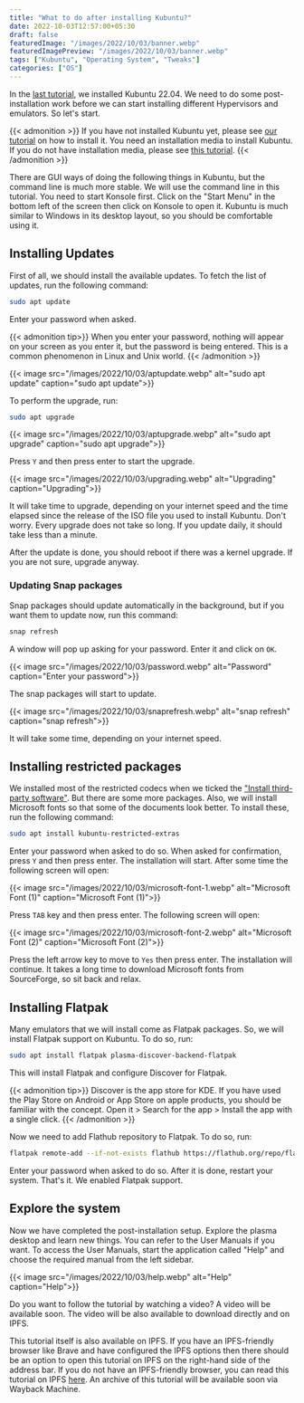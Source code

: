 ```yaml
---
title: "What to do after installing Kubuntu?"
date: 2022-10-03T12:57:00+05:30
draft: false
featuredImage: "/images/2022/10/03/banner.webp"
featuredImagePreview: "/images/2022/10/03/banner.webp"
tags: ["Kubuntu", "Operating System", "Tweaks"]
categories: ["OS"]
---
```


In the [last tutorial](/install-kubuntu), we installed Kubuntu 22.04. We need to do some post-installation work before we can start installing different Hypervisors and emulators. So let's start.

{{< admonition >}}
If you have not installed Kubuntu yet, please see [our tutorial](/install-kubuntu) on how to install it. You need an installation media to install Kubuntu. If you do not have installation media, please see [this tutorial](/create-kubuntu-installation-media).
{{< /admonition >}}

There are GUI ways of doing the following things in Kubuntu, but the command line is much more stable. We will use the command line in this tutorial. You need to start Konsole first. Click on the "Start Menu" in the bottom left of the screen then click on Konsole to open it. Kubuntu is much similar to Windows in its desktop layout, so you should be comfortable using it.

## Installing Updates

First of all, we should install the available updates. To fetch the list of updates, run the following command:

```bash
sudo apt update
```

Enter your password when asked.

{{< admonition tip>}}
When you enter your password, nothing will appear on your screen as you enter it, but the password is being entered. This is a common phenomenon in Linux and Unix world.
{{< /admonition >}}

{{< image src="/images/2022/10/03/aptupdate.webp" alt="sudo apt update" caption="sudo apt update">}}

To perform the upgrade, run:

```bash
sudo apt upgrade
```

{{< image src="/images/2022/10/03/aptupgrade.webp" alt="sudo apt upgrade" caption="sudo apt upgrade">}}

Press `Y` and then press enter to start the upgrade.

{{< image src="/images/2022/10/03/upgrading.webp" alt="Upgrading" caption="Upgrading">}}

It will take time to upgrade, depending on your internet speed and the time elapsed since the release of the ISO file you used to install Kubuntu. Don't worry. Every upgrade does not take so long. If you update daily, it should take less than a minute.

After the update is done, you should reboot if there was a kernel upgrade. If you are not sure, upgrade anyway.

### Updating Snap packages

Snap packages should update automatically in the background, but if you want them to update now, run this command:

```bash
snap refresh
```

A window will pop up asking for your password. Enter it and click on `OK`.

{{< image src="/images/2022/10/03/password.webp" alt="Password" caption="Enter your password">}}

The snap packages will start to update.

{{< image src="/images/2022/10/03/snaprefresh.webp" alt="snap refresh" caption="snap refresh">}}

It will take some time, depending on your internet speed.

## Installing restricted packages

We installed most of the restricted codecs when we ticked the ["Install third-party software"](/install-kubuntu/#updates-and-other-software). But there are some more packages. Also, we will install Microsoft fonts so that some of the documents look better. To install these, run the following command:

```bash
sudo apt install kubuntu-restricted-extras
```

Enter your password when asked to do so. When asked for confirmation, press `Y` and then press enter. The installation will start. After some time the following screen will open:

{{< image src="/images/2022/10/03/microsoft-font-1.webp" alt="Microsoft Font (1)" caption="Microsoft Font (1)">}}

Press `TAB` key and then press enter. The following screen will open:

{{< image src="/images/2022/10/03/microsoft-font-2.webp" alt="Microsoft Font (2)" caption="Microsoft Font (2)">}}

Press the left arrow key to move to `Yes` then press enter. The installation will continue. It takes a long time to download Microsoft fonts from SourceForge, so sit back and relax.

## Installing Flatpak

Many emulators that we will install come as Flatpak packages. So, we will install Flatpak support on Kubuntu. To do so, run:

```bash
sudo apt install flatpak plasma-discover-backend-flatpak
```

This will install Flatpak and configure Discover for Flatpak.

{{< admonition tip>}}
Discover is the app store for KDE. If you have used the Play Store on Android or App Store on apple products, you should be familiar with the concept. Open it > Search for the app > Install the app with a single click.
{{< /admonition >}}

Now we need to add Flathub repository to Flatpak. To do so, run:

```bash
flatpak remote-add --if-not-exists flathub https://flathub.org/repo/flathub.flatpakrepo
```

Enter your password when asked to do so. After it is done, restart your system. That's it. We enabled Flatpak support.

## Explore the system

Now we have completed the post-installation setup. Explore the plasma desktop and learn new things. You can refer to the User Manuals if you want. To access the User Manuals, start the application called "Help" and choose the required manual from the left sidebar.

{{< image src="/images/2022/10/03/help.webp" alt="Help" caption="Help">}}

Do you want to follow the tutorial by watching a video? A video will be available soon.
The video will be also available to download directly and on IPFS.

This tutorial itself is also available on IPFS. If you have an IPFS-friendly browser like Brave and have configured the IPFS options then there should be an option to open this tutorial on IPFS on the right-hand side of the address bar. If you do not have an IPFS-friendly browser, you can read this tutorial on IPFS [here](https://setup-virtualhub-eu-org.ipns.dweb.link/kubuntu-post-installation/). An archive of this tutorial will be available soon via Wayback Machine.